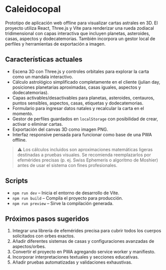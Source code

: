 # Caleidocopal

Prototipo de aplicación web offline para visualizar cartas astrales en 3D. El proyecto utiliza React, Three.js y Vite para renderizar una rueda zodiacal tridimensional con capas interactiva que incluyen planetas, asteroides, casas, aspectos y dodecatemorias. También incorpora un gestor local de perfiles y herramientas de exportación a imagen.

## Características actuales

- Escena 3D con Three.js y controles orbitales para explorar la carta como un mandala interactivo.
- Cálculo astrológico simplificado completamente en el cliente (julian day, posiciones planetarias aproximadas, casas iguales, aspectos y dodecatemorias).
- Capas activables/desactivables para planetas, asteroides, centauros, puntos sensibles, aspectos, casas, etiquetas y dodecatemorias.
- Formulario para ingresar datos natales y recalcular la carta en el momento.
- Gestor de perfiles guardados en `localStorage` con posibilidad de crear, activar o eliminar cartas.
- Exportación del canvas 3D como imagen PNG.
- Interfaz responsive pensada para funcionar como base de una PWA offline.

> ⚠️ Los cálculos incluidos son aproximaciones matemáticas ligeras destinadas a pruebas visuales. Se recomienda reemplazarlos por efemérides precisas (p. ej. Swiss Ephemeris o algoritmo de Moshier) antes de usar el sistema con fines profesionales.

## Scripts

- `npm run dev` – Inicia el entorno de desarrollo de Vite.
- `npm run build` – Compila el proyecto para producción.
- `npm run preview` – Sirve la compilación generada.

## Próximos pasos sugeridos

1. Integrar una librería de efemérides precisa para cubrir todos los cuerpos solicitados con orbes exactos.
2. Añadir diferentes sistemas de casas y configuraciones avanzadas de aspectos/orbes.
3. Convertir el proyecto en PWA agregando service worker y manifiesto.
4. Incorporar interpretaciones textuales y secciones educativas.
5. Añadir pruebas automatizadas y validaciones exhaustivas.
